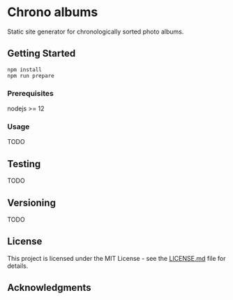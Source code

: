 # Chrono albums

Static site generator for chronologically sorted photo albums.

## Getting Started

```
npm install
npm run prepare
```

### Prerequisites

nodejs >= 12

### Usage

TODO

## Testing

TODO

## Versioning

TODO

## License

This project is licensed under the MIT License - see the
[LICENSE.md](LICENSE.md) file for details.

## Acknowledgments
